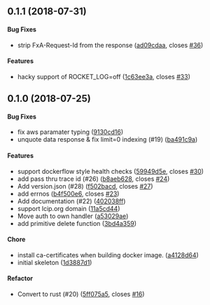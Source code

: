 <a name="0.1.1"></a>
## 0.1.1 (2018-07-31)


#### Bug Fixes

*   strip FxA-Request-Id from the response ([ad09cdaa](https://github.com/mozilla-services/pushbox/commit/ad09cdaace7236e012af4a2fef43c199afcee342), closes [#36](https://github.com/mozilla-services/pushbox/issues/36))

#### Features

*   hacky support of ROCKET_LOG=off ([1c63ee3a](https://github.com/mozilla-services/pushbox/commit/1c63ee3a0242ad7f90ab6a4a2280c70dfe2ecb0e), closes [#33](https://github.com/mozilla-services/pushbox/issues/33))



<a name="0.1.0"></a>
## 0.1.0 (2018-07-25)


#### Bug Fixes

*   fix aws paramater typing ([9130cd16](https://github.com/mozilla-services/pushbox/commit/9130cd16b303b6934d962e151912d50d8b0bdeb2))
*   unquote data response & fix limit=0 indexing (#19) ([ba491c9a](https://github.com/mozilla-services/pushbox/commit/ba491c9ae8712609baa7034087edeed66ae822bb))

#### Features

*   support dockerflow style health checks ([59949d5e](https://github.com/mozilla-services/pushbox/commit/59949d5ee0421c0a839e2ba4eff6268da33748cf), closes [#30](https://github.com/mozilla-services/pushbox/issues/30))
*   add pass thru trace id (#26) ([b8aeb628](https://github.com/mozilla-services/pushbox/commit/b8aeb628d6f2981b4b38b2d5e164d44e3f97d71b), closes [#24](https://github.com/mozilla-services/pushbox/issues/24))
*   Add version.json (#28) ([f502bacd](https://github.com/mozilla-services/pushbox/commit/f502bacdaefa8219a61f4e07c07ab0edc0de2948), closes [#27](https://github.com/mozilla-services/pushbox/issues/27))
*   add errnos ([b4f500e6](https://github.com/mozilla-services/pushbox/commit/b4f500e6b179a3680fb79842a2ed994b44798ea8), closes [#23](https://github.com/mozilla-services/pushbox/issues/23))
*   Add documentation (#22) ([402038ff](https://github.com/mozilla-services/pushbox/commit/402038ff4f442e394a17794b66ad2e5f1f4260ae))
*   support lcip.org domain ([11a5cd44](https://github.com/mozilla-services/pushbox/commit/11a5cd448e3174156f1574ed07479e6094b51e37))
*   Move auth to own handler ([a53029ae](https://github.com/mozilla-services/pushbox/commit/a53029aec62d79382f56dd08e975e0c3744cc5da))
*   add primitive delete function ([3bd4a359](https://github.com/mozilla-services/pushbox/commit/3bd4a3596d36a049bc76582cc48d86731e959cdf))

#### Chore

*   install ca-certificates when building docker image. ([a4128d64](https://github.com/mozilla-services/pushbox/commit/a4128d64b8719b707dc0dce3fb502de10c0937b6))
*   initial skeleton ([1d3887d1](https://github.com/mozilla-services/pushbox/commit/1d3887d11a3e7a518f5453318a0ec8b80a4f2ed5))

#### Refactor

*   Convert to rust (#20) ([5ff075a5](https://github.com/mozilla-services/pushbox/commit/5ff075a5b4db8f687d7e197b7a6717cd3d77bcc1), closes [#16](https://github.com/mozilla-services/pushbox/issues/16))



